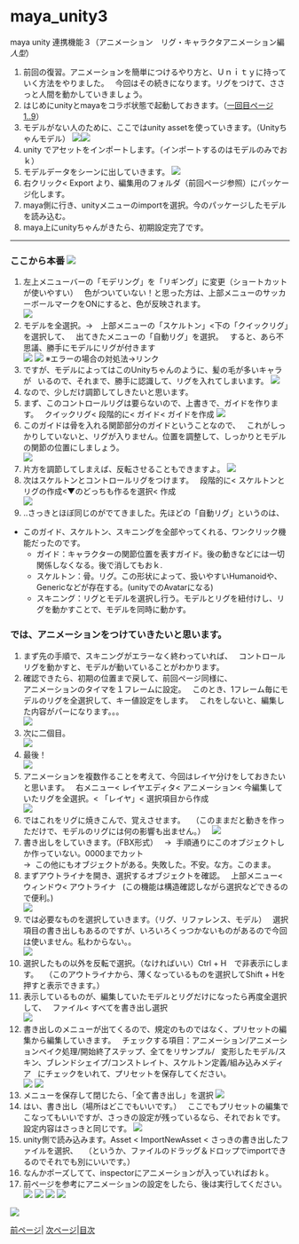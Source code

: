 # maya_unity3
maya unity 連携機能３（アニメーション　リグ・キャラクタアニメーション編 *人型*）

 1. 前回の復習。アニメーションを簡単につけるやり方と、Ｕｎｉｔｙに持っていく方法をやりました。  
今回はその続きになります。リグをつけて、ささっと人間を動かしていきましょう。
 1. はじめにunityとmayaをコラボ状態で起動しておきます。（[一回目ページ1..9](https://github.com/175B005/maya_unity)）
 1. モデルがない人のために、ここではunity assetを使っていきます。（Unityちゃんモデル）
![](https://raw.githubusercontent.com/175B005/maya_unity3/master/direction.jpg)![](https://raw.githubusercontent.com/175B005/maya_unity3/master/direction3.jpg)
 1. unity でアセットをインポートします。（インポートするのはモデルのみでおｋ）  
 1. モデルデータをシーンに出していきます。
![](https://raw.githubusercontent.com/175B005/maya_unity3/master/direction1.jpg)
 1. 右クリック< Export より、編集用のフォルダ（前回ページ参照）にパッケージ化します。
 1. maya側に行き、unityメニューのimportを選択。今のパッケージしたモデルを読み込む。
 1. maya上にunityちゃんがきたら、初期設定完了です。
---

### ここから本番 ![](http://unity-chan.com/images/imageUnityOk02.png)

 1. 左上メニューバーの「モデリング」を「リギング」に変更（ショートカットが使いやすい）  
色がついていない！と思った方は、上部メニューのサッカーボールマークをONにすると、色が反映されます。  
![](https://raw.githubusercontent.com/175B005/maya_unity3/master/direction2.jpg)
 1. モデルを全選択。→　上部メニューの「スケルトン」<下の「クイックリグ」を選択して、  
出てきたメニューの「自動リグ」を選択。  
すると、あら不思議、勝手にモデルにリグが付きます  
![](https://raw.githubusercontent.com/175B005/maya_unity3/master/direction4.jpg)
![](https://raw.githubusercontent.com/175B005/maya_unity3/master/direction5.jpg)
※エラーの場合の対処法→リンク
 1. ですが、モデルによってはこのUnityちゃんのように、髪の毛が多いキャラが  
いるので、それまで、勝手に認識して、リグを入れてしまいます。
![](https://raw.githubusercontent.com/175B005/maya_unity3/master/direction7.jpg)
 1. なので、少しだけ調節してしきたいと思います。
 1. まず、このコントロールリグは要らないので、上書きで、ガイドを作ります。  
クイックリグ< 段階的に< ガイド< ガイドを作成
![](https://raw.githubusercontent.com/175B005/maya_unity3/master/directionx1.jpg)
 1. このガイドは骨を入れる関節部分のガイドということなので、  
これがしっかりしていないと、リグが入りません。位置を調整して、しっかりとモデルの関節の位置にしましょう。  
![](https://raw.githubusercontent.com/175B005/maya_unity3/master/directionx2.jpg)  
 1. 片方を調節してしまえば、反転させることもできますよ。
![](https://raw.githubusercontent.com/175B005/maya_unity3/master/directionx3.jpg)
 1. 次はスケルトンとコントロールリグをつけます。  
段階的に< スケルトンとリグの作成<▼のどっちも作るを選択< 作成  
![](https://raw.githubusercontent.com/175B005/maya_unity3/master/directionx4.jpg)
 1. ..さっきとほぼ同じのがでてきました。先ほどの「自動リグ」というのは、  
 - このガイド、スケルトン、スキニングを全部やってくれる、ワンクリック機能だったのです。  
      - ガイド：キャラクターの関節位置を表すガイド。後の動きなどには一切関係しなくなる。後で消してもおｋ.  
      - スケルトン：骨。リグ。この形状によって、扱いやすいHumanoidや、Genericなどが存在する。(unityでのAvatarになる)    
      - スキニング：リグとモデルを選択し行う。モデルとリグを紐付けし、リグを動かすことで、モデルを同時に動かす。    

### では、アニメーションをつけていきたいと思います。

1. まず先の手順で、スキニングがエラーなく終わっていれば、  
コントロールリグを動かすと、モデルが動いていることがわかります。  
1. 確認できたら、初期の位置まで戻して、前回ページ同様に、  
アニメーションのタイマを１フレームに設定。  
このとき、1フレーム毎にモデルのリグを全選択して、キー値設定をします。  
これをしないと、編集した内容がパーになります。。。  
![](https://raw.githubusercontent.com/175B005/maya_unity3/master/directionx5.jpg)
1. 次に二個目。  
![](https://raw.githubusercontent.com/175B005/maya_unity3/master/directionx6.jpg)
1. 最後！  
![](https://raw.githubusercontent.com/175B005/maya_unity3/master/directionx7.jpg)
1. アニメーションを複数作ることを考えて、今回はレイヤ分けをしておきたいと思います。  
右メニュー< レイヤエディタ< アニメーション< 今編集していたリグを全選択。< 「レイヤ」< 選択項目から作成  
![](https://raw.githubusercontent.com/175B005/maya_unity3/master/directionx9.jpg)
1. ではこれをリグに焼きこんで、覚えさせます。  
（このままだと動きを作っただけで、モデルのリグには何の影響も出ません。）  
![](https://raw.githubusercontent.com/175B005/maya_unity3/master/directionx8.jpg)
1. 書き出しをしていきます。（FBX形式）  
→  手順通りにこのオブジェクトしか作っていない。0000までカット  
→  この他にもオブジェクトがある。失敗した。不安。な方。このまま。  
1. まずアウトライナを開き、選択するオブジェクトを確認。  
上部メニュー< ウィンドウ< アウトライナ  
(この機能は構造確認しながら選択などできるので便利。)  
![](https://raw.githubusercontent.com/175B005/maya_unity3/master/directionx10.jpg)
1. では必要なものを選択していきます。（リグ、リファレンス、モデル）  
選択項目の書き出しもあるのですが、いろいろくっつかないものがあるので今回は使いません。私わからない。。  
![](https://raw.githubusercontent.com/175B005/maya_unity3/master/directionx11.jpg)
1. 選択したもの以外を反転で選択。（なければいい）Ctrl + H　で非表示にします。  
（このアウトライナから、薄くなっているものを選択してShift + Hを押すと表示できます。）
1. 表示しているものが、編集していたモデルとリグだけになったら再度全選択して、  
ファイル< すべてを書き出し選択  
![](https://raw.githubusercontent.com/175B005/maya_unity3/master/directionx12.jpg)
1. 書き出しのメニューが出てくるので、規定のものではなく、プリセットの編集から編集していきます。  
チェックする項目：アニメーション/アニメーションベイク処理/開始終了ステップ、全てをリサンプル/  
変形したモデル/スキン、ブレンドシェイプ/コンストレイト、スケルトン定義/組み込みメディア  
にチェックをいれて、プリセットを保存してください。  
![](https://raw.githubusercontent.com/175B005/maya_unity3/master/directionx13.jpg)
![](https://raw.githubusercontent.com/175B005/maya_unity3/master/directionx14.jpg)
1. メニューを保存して閉じたら、「全て書き出し」を選択
![](https://raw.githubusercontent.com/175B005/maya_unity3/master/directionx15.jpg)
1. はい、書き出し（場所はどこでもいいです。）  
ここでもプリセットの編集でこなってもいいですが、さっきの設定が残っているなら、それでおｋです。  
設定内容はさっきと同じです。
![](https://raw.githubusercontent.com/175B005/maya_unity3/master/directionx16.jpg)
1. unity側で読み込みます。Asset < ImportNewAsset < さっきの書き出したファイルを選択、  
（というか、ファイルのドラッグ＆ドロップでimportできるのでそれでも別にいいです。）
1. なんかポーズしてて、inspectorにアニメーションが入っていればおｋ。
1. 前ページを参考にアニメーションの設定をしたら、後は実行してください。
![](https://raw.githubusercontent.com/175B005/maya_unity3/master/directionx17.jpg)
![](https://raw.githubusercontent.com/175B005/maya_unity3/master/directionx18.jpg)
![](https://raw.githubusercontent.com/175B005/maya_unity3/master/directionx19.jpg)
![](https://raw.githubusercontent.com/175B005/maya_unity3/master/directionx20.jpg)

![](https://raw.githubusercontent.com/175B005/maya_unity3a/master/raisennsu.jpg)

 [前ページ](https://github.com/175B005/maya_unity2)| [次ページ](https://github.com/175B005/maya_unity4)|[目次](https://github.com/175B005/maya_unity_index)
